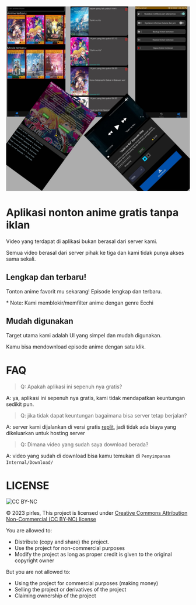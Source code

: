 ![screenshot](./githubAssets/screenshot.jpg)


# Aplikasi nonton anime gratis tanpa iklan

Video yang terdapat di aplikasi bukan berasal dari server kami.

Semua video berasal dari server pihak ke tiga dan kami tidak punya akses sama sekali.

## Lengkap dan terbaru!

Tonton anime favorit mu sekarang! Episode lengkap dan terbaru.

\* Note: Kami memblokir/memfilter anime dengan genre Ecchi

## Mudah digunakan

Target utama kami adalah UI yang simpel dan mudah digunakan.

Kamu bisa mendownload episode anime dengan satu klik.

# FAQ

> Q: Apakah aplikasi ini sepenuh nya gratis?

A: ya, aplikasi ini sepenuh nya gratis, kami tidak mendapatkan keuntungan sedikit pun.

> Q: jika tidak dapat keuntungan bagaimana bisa server tetap berjalan?

A: server kami dijalankan di versi gratis [replit](https://replit.com), jadi tidak ada biaya yang dikeluarkan untuk hosting server

> Q: Dimana video yang sudah saya download berada?

A: video yang sudah di download bisa kamu temukan di `Penyimpanan Internal/Download/`


# LICENSE

![CC BY-NC](http://mirrors.creativecommons.org/presskit/buttons/80x15/png/by-nc.png)

&copy; 2023 pirles, This project is licensed under [Creative Commons Attribution Non-Commercial (CC BY-NC) license](https://creativecommons.org/licenses/by-nc/4.0/)

You are allowed to:
* Distribute (copy and share) the project.
* Use the project for non-commercial purposes
* Modify the project as long as proper credit is given to the original copyright owner

But you are not allowed to:

* Using the project for commercial purposes (making money)
* Selling the project or derivatives of the project
* Claiming ownership of the project
